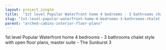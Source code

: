 ```yaml
---
layout: project_single
title:  "1st level Popular Waterfront home 4 bedrooms - 3 bathrooms chalet style with open floor plans, master suite - The Sunburst 3"
slug: "1st-level-popular-waterfront-home-4-bedrooms-3-bathrooms-chalet-style-with-open-floor-plans-master"
parent: "arched-cabins-interior-floor-plans"
---
```

1st level Popular Waterfront home 4 bedrooms - 3 bathrooms chalet style with open floor plans, master suite - The Sunburst 3